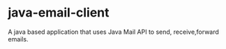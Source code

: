 # java-email-client
A java based application that uses Java Mail API to send, receive,forward emails. 
